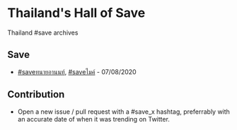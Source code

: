 # Thailand's Hall of Save

Thailand #save archives

## Save

- [#saveทนายอานนท์](https://twitter.com/search?q=%23save%E0%B8%97%E0%B8%99%E0%B8%B2%E0%B8%A2%E0%B8%AD%E0%B8%B2%E0%B8%99%E0%B8%99%E0%B8%97%E0%B9%8C), [#saveไมค์](https://twitter.com/search?q=%23save%E0%B9%84%E0%B8%A1%E0%B8%84%E0%B9%8C) - 07/08/2020

## Contribution

- Open a new issue / pull request with a #save_x hashtag, preferrably with an accurate date of when it was trending on Twitter.
